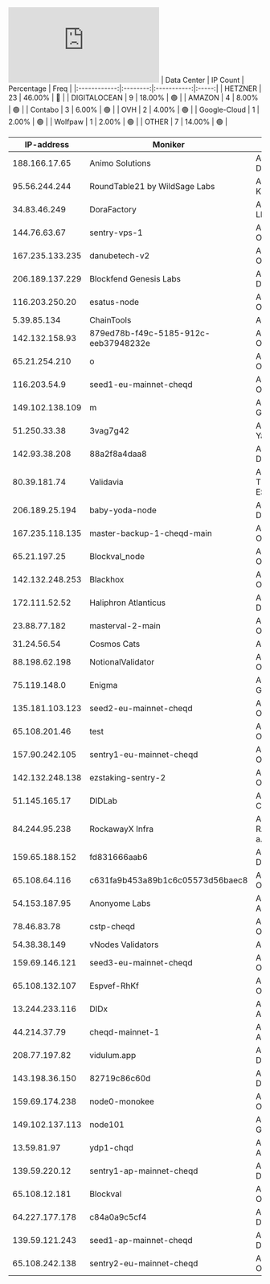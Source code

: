 ![Diagramm](https://github.com/obajay/StateSync-snapshots/blob/main/Projects/Cheqd/1/README.md)
| Data Center | IP Count | Percentage | Freq |
|:------------:|:--------:|:-----------:|:-----:|
| HETZNER | 23 | 46.00% | 🔴 |
| DIGITALOCEAN | 9 | 18.00% | 🟢 |
| AMAZON | 4 | 8.00% | 🟢 |
| Contabo | 3 | 6.00% | 🟢 |
| OVH | 2 | 4.00% | 🟢 |
| Google-Cloud | 1 | 2.00% | 🟢 |
| Wolfpaw | 1 | 2.00% | 🟢 |
| OTHER | 7 | 14.00% | 🟢 |

<!-- START_TABLE -->
| IP-address | Moniker | Organization | Country | City |
|-------------|---------|---------------|---------|------|
| 188.166.17.65 | Animo Solutions | AS14061 DigitalOcean, LLC | NL | Amsterdam |
| 95.56.244.244 | RoundTable21 by WildSage Labs | AS9198 JSC Kazakhtelecom | KZ | Almaty |
| 34.83.46.249 | DoraFactory | AS396982 Google LLC | US | The Dalles |
| 144.76.63.67 | sentry-vps-1 | AS24940 Hetzner Online GmbH | DE | Falkenstein |
| 167.235.133.235 | danubetech-v2 | AS24940 Hetzner Online GmbH | DE | Nürnberg |
| 206.189.137.229 | Blockfend Genesis Labs | AS14061 DigitalOcean, LLC | IN | Doddaballapura |
| 116.203.250.20 | esatus-node | AS24940 Hetzner Online GmbH | DE | Falkenstein |
| 5.39.85.134 | ChainTools | AS16276 OVH SAS | FR | Lille |
| 142.132.158.93 | 879ed78b-f49c-5185-912c-eeb37948232e | AS24940 Hetzner Online GmbH | DE | Falkenstein |
| 65.21.254.210 | o | AS24940 Hetzner Online GmbH | FI | Helsinki |
| 116.203.54.9 | seed1-eu-mainnet-cheqd | AS24940 Hetzner Online GmbH | DE | Nürnberg |
| 149.102.138.109 | m | AS51167 Contabo GmbH | DE | Düsseldorf |
| 51.250.33.38 | 3vag7g42 | AS200350 Yandex.Cloud LLC | RU | Moscow |
| 142.93.38.208 | 88a2f8a4daa8 | AS14061 DigitalOcean, LLC | GB | London |
| 80.39.181.74 | Validavia | AS3352 TELEFONICA DE ESPANA S.A.U. | ES | Madrid |
| 206.189.25.194 | baby-yoda-node | AS14061 DigitalOcean, LLC | GB | London |
| 167.235.118.135 | master-backup-1-cheqd-main | AS24940 Hetzner Online GmbH | DE | Falkenstein |
| 65.21.197.25 | Blockval_node | AS24940 Hetzner Online GmbH | FI | Helsinki |
| 142.132.248.253 | Blackhox | AS24940 Hetzner Online GmbH | DE | Falkenstein |
| 172.111.52.52 | Haliphron Atlanticus | AS395322 Halton Datacenter Inc. | CA | Toronto |
| 23.88.77.182 | masterval-2-main | AS24940 Hetzner Online GmbH | DE | Falkenstein |
| 31.24.56.54 | Cosmos Cats | AS61307 AS STV | EE | Maardu |
| 88.198.62.198 | NotionalValidator | AS24940 Hetzner Online GmbH | DE | Falkenstein |
| 75.119.148.0 | Enigma | AS51167 Contabo GmbH | DE | Düsseldorf |
| 135.181.103.123 | seed2-eu-mainnet-cheqd | AS24940 Hetzner Online GmbH | FI | Tuusula |
| 65.108.201.46 | test | AS24940 Hetzner Online GmbH | FI | Helsinki |
| 157.90.242.105 | sentry1-eu-mainnet-cheqd | AS24940 Hetzner Online GmbH | DE | Falkenstein |
| 142.132.248.138 | ezstaking-sentry-2 | AS24940 Hetzner Online GmbH | DE | Falkenstein |
| 51.145.165.17 | DIDLab | AS8075 Microsoft Corporation | NL | Amsterdam |
| 84.244.95.238 | RockawayX Infra | AS25248 RADIOKOMUNIKACE a.s. | CZ | Prague |
| 159.65.188.152 | fd831666aab6 | AS14061 DigitalOcean, LLC | US | Clifton |
| 65.108.64.116 | c631fa9b453a89b1c6c05573d56baec8 | AS24940 Hetzner Online GmbH | FI | Helsinki |
| 54.153.187.95 | Anonyome Labs | AS16509 Amazon.com, Inc. | AU | Sydney |
| 78.46.83.78 | cstp-cheqd | AS24940 Hetzner Online GmbH | DE | Falkenstein |
| 54.38.38.149 | vNodes Validators | AS16276 OVH SAS | FR | Lille |
| 159.69.146.121 | seed3-eu-mainnet-cheqd | AS24940 Hetzner Online GmbH | DE | Nürnberg |
| 65.108.132.107 | Espvef-RhKf | AS24940 Hetzner Online GmbH | FI | Helsinki |
| 13.244.233.116 | DIDx | AS16509 Amazon.com, Inc. | ZA | Cape Town |
| 44.214.37.79 | cheqd-mainnet-1 | AS14618 Amazon.com, Inc. | US | Ashburn |
| 208.77.197.82 | vidulum.app | AS30500 Wolfpaw Data Centres Inc | CA | Edmonton |
| 143.198.36.150 | 82719c86c60d | AS14061 DigitalOcean, LLC | CA | Toronto |
| 159.69.174.238 | node0-monokee | AS24940 Hetzner Online GmbH | DE | Gunzenhausen |
| 149.102.137.113 | node101 | AS51167 Contabo GmbH | DE | Düsseldorf |
| 13.59.81.97 | ydp1-chqd | AS16509 Amazon.com, Inc. | US | Hilliard |
| 139.59.220.12 | sentry1-ap-mainnet-cheqd | AS14061 DigitalOcean, LLC | SG | Singapore |
| 65.108.12.181 | Blockval | AS24940 Hetzner Online GmbH | FI | Helsinki |
| 64.227.177.178 | c84a0a9c5cf4 | AS14061 DigitalOcean, LLC | IN | Doddaballapura |
| 139.59.121.243 | seed1-ap-mainnet-cheqd | AS14061 DigitalOcean, LLC | SG | Singapore |
| 65.108.242.138 | sentry2-eu-mainnet-cheqd | AS24940 Hetzner Online GmbH | FI | Helsinki |

<!-- END_TABLE -->